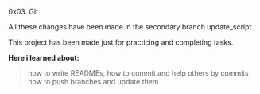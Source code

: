 0x03. Git 

All these changes have been made in the secondary branch update_script

This project has been made just for practicing and completing tasks.

**Here i learned about:**

> how to write READMEs, 
> how to commit and help others by commits
> how to push branches and update them
